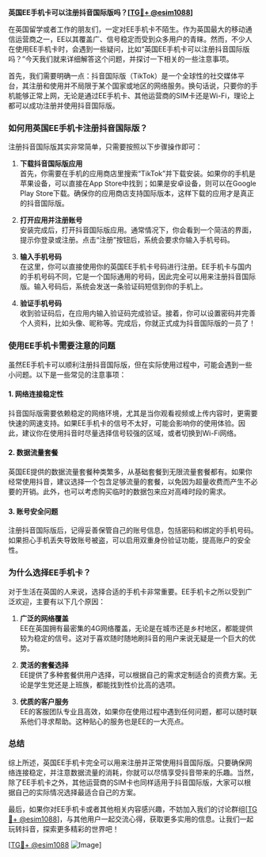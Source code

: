 **英国EE手机卡可以注册抖音国际版吗？[[TG💪+ @esim1088](https://t.me/s/esim1088)]**

在英国留学或者工作的朋友们，一定对EE手机卡不陌生。作为英国最大的移动通信运营商之一，EE以其覆盖广、信号稳定而受到众多用户的青睐。然而，不少人在使用EE手机卡时，会遇到一些疑问，比如“英国EE手机卡可以注册抖音国际版吗？”今天我们就来详细解答这个问题，并探讨一下相关的一些注意事项。

首先，我们需要明确一点：抖音国际版（TikTok）是一个全球性的社交媒体平台，其注册和使用并不局限于某个国家或地区的网络服务。换句话说，只要你的手机能够正常上网，无论是通过EE手机卡、其他运营商的SIM卡还是Wi-Fi，理论上都可以成功注册并使用抖音国际版。

### **如何用英国EE手机卡注册抖音国际版？**

注册抖音国际版其实非常简单，只需要按照以下步骤操作即可：

1. **下载抖音国际版应用**  
   首先，你需要在手机的应用商店里搜索“TikTok”并下载安装。如果你的手机是苹果设备，可以直接在App Store中找到；如果是安卓设备，则可以在Google Play Store下载。确保你的应用商店支持国际版本，这样下载的应用才是真正的抖音国际版。

2. **打开应用并注册账号**  
   安装完成后，打开抖音国际版应用。通常情况下，你会看到一个简洁的界面，提示你登录或注册。点击“注册”按钮后，系统会要求你输入手机号码。

3. **输入手机号码**  
   在这里，你可以直接使用你的英国EE手机卡号码进行注册。EE手机卡与国内的手机号码不同，它是一个国际通用的号码，因此完全可以用来注册抖音国际版。输入号码后，系统会发送一条验证码短信到你的手机上。

4. **验证手机号码**  
   收到验证码后，在应用内输入验证码完成验证。接着，你可以设置密码并完善个人资料，比如头像、昵称等。完成后，你就正式成为抖音国际版的一员了！

### **使用EE手机卡需要注意的问题**

虽然EE手机卡可以顺利注册抖音国际版，但在实际使用过程中，可能会遇到一些小问题。以下是一些常见的注意事项：

#### **1. 网络连接稳定性**
   抖音国际版需要依赖稳定的网络环境，尤其是当你观看视频或上传内容时，更需要快速的网速支持。如果EE手机卡的信号不太好，可能会影响你的使用体验。因此，建议你在使用抖音时尽量选择信号较强的区域，或者切换到Wi-Fi网络。

#### **2. 数据流量套餐**
   英国EE提供的数据流量套餐种类繁多，从基础套餐到无限流量套餐都有。如果你经常使用抖音，建议选择一个包含足够流量的套餐，以免因为超量收费而产生不必要的开销。此外，也可以考虑购买临时的数据包来应对高峰时段的需求。

#### **3. 账号安全问题**
   注册抖音国际版后，记得妥善保管自己的账号信息，包括密码和绑定的手机号码。如果担心手机丢失导致账号被盗，可以启用双重身份验证功能，提高账户的安全性。

### **为什么选择EE手机卡？**

对于生活在英国的人来说，选择合适的手机卡非常重要。EE手机卡之所以受到广泛欢迎，主要有以下几个原因：

1. **广泛的网络覆盖**  
   EE在英国拥有最密集的4G网络覆盖，无论是在城市还是乡村地区，都能提供较为稳定的信号。这对于喜欢随时随地刷抖音的用户来说无疑是一个巨大的优势。

2. **灵活的套餐选择**  
   EE提供了多种套餐供用户选择，可以根据自己的需求定制适合的资费方案。无论是学生党还是上班族，都能找到性价比高的选项。

3. **优质的客户服务**  
   EE的客服团队专业且高效，如果你在使用过程中遇到任何问题，都可以随时联系他们寻求帮助。这种贴心的服务也是EE的一大亮点。

### **总结**

综上所述，英国EE手机卡完全可以用来注册并正常使用抖音国际版。只要确保网络连接稳定，并注意数据流量的消耗，你就可以尽情享受抖音带来的乐趣。当然，除了EE手机卡之外，其他运营商的SIM卡也同样适用于抖音国际版，大家可以根据自己的实际情况选择最适合自己的方案。

最后，如果你对EE手机卡或者其他相关内容感兴趣，不妨加入我们的讨论群组[[TG💪+ @esim1088](https://t.me/s/esim1088)]，与其他用户一起交流心得，获取更多实用的信息。让我们一起玩转抖音，探索更多精彩的世界吧！

[[TG💪+ @esim1088](https://t.me/s/esim1088) ![Image](https://i.postimg.cc/4NQfJmqS/Snipaste-2025-05-13-00-14-12.png)]